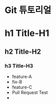 # Git 튜토리얼
# h1 Title-H1
## h2 Title-H2
### h3 Title-H3

 - feature-A
 - fix-B
 - feature-C
 - Pull Request Test
 - 
